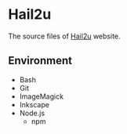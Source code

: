 Hail2u
======

The source files of [Hail2u][1] website.


Environment
-----------

- Bash
- Git
- ImageMagick
- Inkscape
- Node.js
  - npm


[1]: https://hail2u.net/
